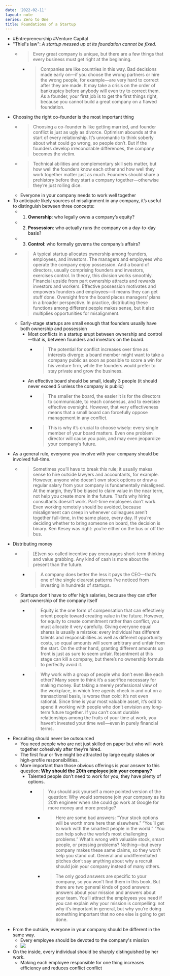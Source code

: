 ```yaml
---
date: '2022-02-11'
layout: note
series: Zero to One
title: Foundations of a Startup
---
```


- #Entrepreneurship #Venture Capital
- "Thiel's law": _A startup messed up at its foundation cannot be fixed._
    - > Every great company is unique, but there are a few things that every business must get right at the beginning.
        - > Companies are like countries in this way. Bad decisions made early on—if you choose the wrong partners or hire the wrong people, for example—are very hard to correct after they are made. It may take a crisis on the order of bankruptcy before anybody will even try to correct them. As a founder, your first job is to get the first things right, because you cannot build a great company on a flawed foundation.
- Choosing the right co-founder is the most important thing
    - > Choosing a co-founder is like getting married, and founder conflict is just as ugly as divorce. Optimism abounds at the start of every relationship. It’s unromantic to think soberly about what could go wrong, so people don’t. But if the founders develop irreconcilable differences, the company becomes the victim.
    - > Technical abilities and complementary skill sets matter, but how well the founders know each other and how well they work together matter just as much. Founders should share a prehistory before they start a company together—otherwise they’re just rolling dice.
    - Everyone in your company needs to work well together
- To anticipate likely sources of misalignment in any company, it’s useful to distinguish between three concepts:
    - 1. **Ownership**: who legally owns a company’s equity?
    - 2. **Possession**: who actually runs the company on a day-to-day basis?
    - 3. **Control**: who formally governs the company’s affairs?
    - > A typical startup allocates ownership among founders, employees, and investors. The managers and employees who operate the company enjoy possession. And a board of directors, usually comprising founders and investors, exercises control. In theory, this division works smoothly. Financial upside from part ownership attracts and rewards investors and workers. Effective possession motivates and empowers founders and employees—it means they can get stuff done. Oversight from the board places managers’ plans in a broader perspective. In practice, distributing these functions among different people makes sense, but it also multiplies opportunities for misalignment.
    - Early-stage startups are small enough that founders usually have both ownership and possession
        - Most conflicts in a startup erupt between ownership and control—that is, between founders and investors on the board.
            - > The potential for conflict increases over time as interests diverge: a board member might want to take a company public as soon as possible to score a win for his venture firm, while the founders would prefer to stay private and grow the business.
        - An effective board should be small, ideally 3 people (it should never exceed 5 unless the company is public)
            - > The smaller the board, the easier it is for the directors to communicate, to reach consensus, and to exercise effective oversight. However, that very effectiveness means that a small board can forcefully oppose management in any conflict.
            - > This is why it’s crucial to choose wisely: every single member of your board matters. Even one problem director will cause you pain, and may even jeopardize your company’s future.
- As a general rule, everyone you involve with your company should be involved full-time.
    - > Sometimes you’ll have to break this rule; it usually makes sense to hire outside lawyers and accountants, for example. However, anyone who doesn’t own stock options or draw a regular salary from your company is fundamentally misaligned. At the margin, they’ll be biased to claim value in the near term, not help you create more in the future. That’s why hiring consultants doesn’t work. Part-time employees don’t work. Even working remotely should be avoided, because misalignment can creep in whenever colleagues aren’t together full-time, in the same place, every day. If you’re deciding whether to bring someone on board, the decision is binary. Ken Kesey was right: you’re either on the bus or off the bus.
- Distributing money
    - > [E]ven so-called incentive pay encourages short-term thinking and value grabbing. Any kind of cash is more about the present than the future.
        - > A company does better the less it pays the CEO—that’s one of the single clearest patterns I’ve noticed from investing in hundreds of startups.
    - Startups don't have to offer high salaries, because they can offer part ownership of the company itself
        - > Equity is the one form of compensation that can effectively orient people toward creating value in the future. However, for equity to create commitment rather than conflict, you must allocate it very carefully. Giving everyone equal shares is usually a mistake: every individual has different talents and responsibilities as well as different opportunity costs, so equal amounts will seem arbitrary and unfair from the start. On the other hand, granting different amounts up front is just as sure to seem unfair. Resentment at this stage can kill a company, but there’s no ownership formula to perfectly avoid it.
        - > Why work with a group of people who don’t even like each other? Many seem to think it’s a sacrifice necessary for making money. But taking a merely professional view of the workplace, in which free agents check in and out on a transactional basis, is worse than cold: it’s not even rational. Since time is your most valuable asset, it’s odd to spend it working with people who don’t envision any long-term future together. If you can’t count durable relationships among the fruits of your time at work, you haven’t invested your time well—even in purely financial terms.
- Recruiting should never be outsourced
    - You need people who are not just skilled on paper but who will work together cohesively after they’re hired.
    - The first four or five might be attracted by large equity stakes or high-profile responsibilities. 
    - More important than those obvious offerings is your answer to this question: **Why should the 20th employee join your company?**
        - Talented people don’t need to work for you; they have plenty of options.
            - > You should ask yourself a more pointed version of the question: Why would someone join your company as its 20th engineer when she could go work at Google for more money and more prestige?
                - > Here are some bad answers: “Your stock options will be worth more here than elsewhere.” “You’ll get to work with the smartest people in the world.” “You can help solve the world’s most challenging problems.” What’s wrong with valuable stock, smart people, or pressing problems? Nothing—but every company makes these same claims, so they won’t help you stand out. General and undifferentiated pitches don’t say anything about why a recruit should join your company instead of many others.
                - > The only good answers are specific to your company, so you won’t find them in this book. But there are two general kinds of good answers: answers about your mission and answers about your team. You’ll attract the employees you need if you can explain why your mission is compelling: not why it’s important in general, but why you’re doing something important that no one else is going to get done.
- From the outside, everyone in your company should be different in the same way.
    - Every employee should be devoted to the company's mission
    - ![](https://firebasestorage.googleapis.com/v0/b/firescript-577a2.appspot.com/o/imgs%2Fapp%2FVitecek%2FDNziD2LTAR.png?alt=media&token=9cc2ea7d-1b0b-46ad-b99c-2ee32c383d2f)
-  On the inside, every individual should be sharply distinguished by her work.
    - Making each employee responsible for one thing increases efficiency and reduces conflict
 conflict
